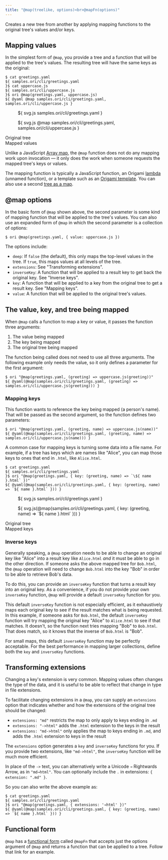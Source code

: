 ```yaml
---
title: "@map(treelike, options)<br>@mapFn(options)"
---
```


Creates a new tree from another by applying mapping functions to the original tree's values and/or keys.

<a name="values"></a>

## Mapping values

In the simplest form of `@map`, you provide a tree and a function that will be applied to the tree's values. The resulting tree will have the same keys as the original:

```console
$ cat greetings.yaml
${ samples.ori/cli/greetings.yaml
}$ cat uppercase.js
${ samples.ori/cli/uppercase.js
}$ ori @map(greetings.yaml, uppercase.js)
${ @yaml @map samples.ori/cli/greetings.yaml, samples.ori/cli/uppercase.js }
```

<div class="sideBySide">
  <figure>
    ${ svg.js samples.ori/cli/greetings.yaml }
  </figure>
  <figure>
    ${ svg.js @map samples.ori/cli/greetings.yaml, samples.ori/cli/uppercase.js }
  </figure>
  <figcaption>Original tree</figcaption>
  <figcaption>Mapped values</figcaption>
</div>

Unlike a JavaScript [Array map](https://developer.mozilla.org/en-US/docs/Web/JavaScript/Reference/Global_Objects/Array/map), the `@map` function does not do any mapping work upon invocation — it only does the work when someone requests the mapped tree's keys or values.

The mapping function is typically a JavaScript function, an Origami [lambda](/language/syntax.html#lambdas-unnamed-functions) (unnamed function), or a template such as an [Origami template](templates.html). You can also use a second [tree as a map](/cli/intro.html#use-a-tree-as-a-map).

## @map options

In the basic form of `@map` shown above, the second parameter is some kind of mapping function that will be applied to the tree's values. You can also use an expanded form of `@map` in which the second parameter is a collection of options:

```console
$ ori @map(greetings.yaml, { value: uppercase.js })
```

The options include:

- `deep`: If `false` (the default), this only maps the top-level values in the tree. If `true`, this maps values at all levels of the tree.
- `extensions`: See "Transforming extensions".
- `inverseKey`: A function that will be applied to a result key to get back the original key. See "Inverse keys".
- `key`: A function that will be applied to a key from the original tree to get a result key. See "Mapping keys".
- `value`: A function that will be applied to the original tree's values.

## The value, key, and tree being mapped

When `@map` calls a function to map a key or value, it passes the function three arguments:

1. The value being mapped
2. The key being mapped
3. The original tree being mapped

The function being called does not need to use all three arguments. The following example only needs the value, so it only defines a parameter for the first argument:

```console
$ ori "@map(greetings.yaml, (greeting) => uppercase.js(greeting))"
${ @yaml(@map(samples.ori/cli/greetings.yaml, (greeting) => samples.ori/cli/uppercase.js(greeting))) }
```

### Mapping keys

This function wants to reference the key being mapped (a person's name). That will be passed as the second argument, so the function defines two parameters:

```console
$ ori "@map(greetings.yaml, (greeting, name) => uppercase.js(name))"
${ @yaml(@map(samples.ori/cli/greetings.yaml, (greeting, name) => samples.ori/cli/uppercase.js(name))) }
```

A common case for mapping keys is turning some data into a file name. For example, if a tree has keys which are names like "Alice", you can map those keys to ones that end in `.html`, like `Alice.html`.

```console
$ cat greetings.yaml
${ samples.ori/cli/greetings.yaml
}$ ori "@map(greetings.yaml, { key: (greeting, name) => `\${ name }.html` })"
${ @yaml(@map(samples.ori/cli/greetings.yaml, { key: (greeting, name) => `${ name }.html` })) }
```

<div class="sideBySide">
  <figure>
    ${ svg.js samples.ori/cli/greetings.yaml }
  </figure>
  <figure>
    ${ svg.js(@map(samples.ori/cli/greetings.yaml, { key: (greeting, name) => `${ name }.html` })) }
  </figure>
  <figcaption>Original tree</figcaption>
  <figcaption>Mapped keys</figcaption>
</div>

### Inverse keys

Generally speaking, a `@map` operation needs to be able to change an original key like "Alice" into a result key like `Alice.html` _and_ it must be able to go in the other direction. If someone asks the above mapped tree for `Bob.html`, the `@map` operation will need to change `Bob.html` into the key "Bob" in order to be able to retrieve Bob's data.

To do this, you can provide an `inverseKey` function that turns a result key into an original key. As a convenience, if you do not provide your own `inverseKey` function, `@map` will provide a default `inverseKey` function for you.

This default `inverseKey` function is not especially efficient, as it exhaustively maps each original key to see if the result matches what is being requested. In this example, if someone asks for `Bob.html`, the default `inverseKey` function will try mapping the original key "Alice" to `Alice.html` to see if that matches. It doesn't, so the function next tries mapping "Bob" to `Bob.html`. That does match, so it knows that the inverse of `Bob.html` is "Bob".

For small maps, this default `inverseKey` function may be perfectly acceptable. For the best performance in mapping larger collections, define both the `key` and `inverseKey` functions.

## Transforming extensions

Changing a key's extension is very common. Mapping values often changes the type of the data, and it is useful to be able to reflect that change in type in file extensions.

To facilitate changing extensions in a `@map`, you can supply an `extensions` option that indicates whether and how the extensions of the original tree should be changed:

- `extensions: "md"` restricts the map to only apply to keys ending in `.md`
- `extensions: "->html"` adds the `.html` extension to the keys in the result
- `extensions: "md->html"` only applies the map to keys ending in `.md`, and adds the `.html` extension to keys in the result

The `extensions` option generates a `key` and `inverseKey` functions for you. If you provide two extensions, like `"md->html"`, the `inverseKey` function will be much more efficient.

In place of the `->` text, you can alternatively write a Unicode `→` Rightwards Arrow, as in `"md→html"`. You can optionally include the `.` in extensions: `{ extension: ".md" }`.

So you can also write the above example as:

```console
$ cat greetings.yaml
${ samples.ori/cli/greetings.yaml
}$ ori "@map(greetings.yaml, { extensions: '→html' })"
${ @yaml(@map(samples.ori/cli/greetings.yaml, { key: (greeting, name) => `${ name }.html` })) }
```

## Functional form

`@map` has a [functional form](functional.html) called `@mapFn` that accepts just the options argument of `@map` and returns a function that can be applied to a tree. Follow that link for an example.
